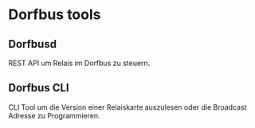 <!--
cSpell:language de
cSpell:words Dorfbusd
-->
# Dorfbus tools

## Dorfbusd

REST API um Relais im Dorfbus zu steuern.

## Dorfbus CLI

CLI Tool um die Version einer Relaiskarte auszulesen oder die Broadcast Adresse zu Programmieren.
 